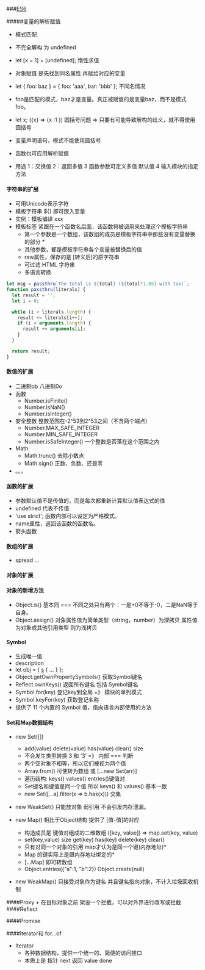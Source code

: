 ###[ES6](https://es6.ruanyifeng.com/)

#####变量的解析赋值
+ 模式匹配
+ 不完全解构 为 undefined
+ let [x = 1] = [undefined]; 惰性求值

+ 对象赋值 是先找到同名属性 再赋给对应的变量
+ let { foo: baz } = { foo: 'aaa', bar: 'bbb' }; 不同名情况
+ foo是匹配的模式，baz才是变量。真正被赋值的是变量baz，而不是模式foo。
+ let x; ({x} => {x :1 }) 圆括号问题 => 只要有可能导致解构的歧义，就不得使用圆括号
+ 变量声明语句，模式不能使用圆括号
+ 函数也可应用解析赋值
+ 用途 1：交换值 2：返回多值 3 函数参数可定义多值 默认值  4 输入模块的指定方法

#### 字符串的扩展
+ 可用Unicode表示字符
+ 模板字符串 ${} 即可嵌入变量
+ 实例：模板编译 xxx
+ 模板标签 紧跟在一个函数名后面，该函数将被调用来处理这个模板字符串
   + 第一个参数是一个数组，该数组的成员是模板字符串中那些没有变量替换的部分 *
   + 其他参数，都是模板字符串各个变量被替换后的值
   +  raw属性，保存的是 [转义后]的原字符串
   + 可过滤 HTML 字符串
   + 多语言转换
```javascript
let msg = passthru`The total is ${total} (${total*1.05} with tax)`;
function passthru(literals) {
  let result = '';
  let i = 0;

  while (i < literals.length) {
    result += literals[i++];
    if (i < arguments.length) {
      result += arguments[i];
    }
  }

  return result;
}
```

#### 数值的扩展
+ 二进制ob 八进制0o
+ 函数
    + Number.isFinite()
    + Number.isNaN()
    + Number.isInteger()
+ 安全整数 整数范围在-2^53到2^53之间（不含两个端点）
    + Number.MAX_SAFE_INTEGER
    + Number.MIN_SAFE_INTEGER
    + Number.isSafeInteger()  一个整数是否落在这个范围之内
+ Math
    + Math.trunc() 去除小数点
    + Math.sign()  正数、负数、还是零
+ 。。。
    
#### 函数的扩展
+ 参数默认值不是传值的，而是每次都重新计算默认值表达式的值
+ undefined 代表不传值
+ 'use strict'; 函数内部可以设定为严格模式。
+ name属性，返回该函数的函数名。
+ 箭头函数
#### 数组的扩展
+ spread ...
#### 对象的扩展

#### 对象的新增方法
+ Object.is() 基本同 === 不同之处只有两个：一是+0不等于-0，二是NaN等于自身。
+ Object.assign() 对象属性值为简单类型（string，number）为深拷贝 属性值为对象或其他引用类型 则为浅拷贝

#### Symbol
+ 生成唯一值 
+ description 
+ let obj = {
    [s](arg) { ... }
  };
+ Object.getOwnPropertySymbols() 获取Symbol键名
+ Reflect.ownKeys() 返回所有键名 包括 Symbol键名
+ Symbol.for(key) 登记key到全局 =》 模块的单列模式
+ Symbol.keyFor(key) 获取登记名称
+ 提供了 11 个内置的 Symbol 值，指向语言内部使用的方法


#### Set和Map数据结构
+ new Set([])
    + add(value) delete(value) has(value) clear() size
    + 不会发生类型转换 3 和 ‘3’ =》 内部 === 判断
    + 两个空对象不相等，所以它们被视为两个值
    + Array.from() 可使转为数组 或 [...new Set(arr)]
    + 遍历结构: keys()  values() entries()键值对
    + Set键名和键值是同一个值 所以 keys() 和 values() 基本一致
    + new Set([...a].filter(x => b.has(x))) 交集
+ new WeakSet() 只能放对象 弱引用  不会引发内存泄漏。

+ new Map() 相比于Object结构 提供了 [值-值]的对应
    + 构造成员是 键值对组成的二维数组 ([key, value]) => map.set(key, value)
    + set(key,value) size get(key) has(key) delete(key) clear()
    + 只有对同一个对象的引用 map才认为是同一个键(内存地址)*
    + Map 的键实际上是跟内存地址绑定的*
    + [...Map] 即可转数组
    + Object.entries({"a":1, "b":2}) Object.create(null)
+ new WeakMap() 只接受对象作为键名 并且键名指向对象，不计入垃圾回收机制

####Proxy
    + 在目标对象之前 架设一个拦截，可以对外界进行改写或拦截
####Reflect

####Promise

####Iterator和 for...of 
+ Iterator 
    + 各种数据结构，提供一个统一的、简便的访问接口
    + 本质上是 指针 next 返回 value done


















































